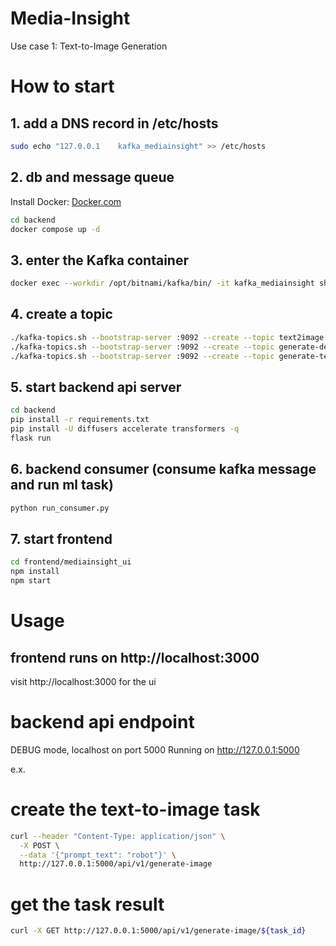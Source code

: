 # Media-Insight
Use case 1: Text-to-Image Generation​

# How to start

## 1. add a DNS record in /etc/hosts
```sh
sudo echo "127.0.0.1    kafka_mediainsight" >> /etc/hosts
```

## 2. db and message queue
Install Docker: [Docker.com](https://www.docker.com/)
```sh
cd backend
docker compose up -d
```

## 3. enter the Kafka container
```sh
docker exec --workdir /opt/bitnami/kafka/bin/ -it kafka_mediainsight sh
```

## 4. create a topic
```sh
./kafka-topics.sh --bootstrap-server :9092 --create --topic text2image
./kafka-topics.sh --bootstrap-server :9092 --create --topic generate-description
./kafka-topics.sh --bootstrap-server :9092 --create --topic generate-text
```

## 5. start backend api server
```sh
cd backend
pip install -r requirements.txt
pip install -U diffusers accelerate transformers -q
flask run
```

## 6. backend consumer (consume kafka message and run ml task)
```sh
python run_consumer.py
```

## 7. start frontend
```sh
cd frontend/mediainsight_ui
npm install
npm start
```

# Usage

## frontend runs on http://localhost:3000
visit http://localhost:3000 for the ui


# backend api endpoint
DEBUG mode, localhost on port 5000
Running on http://127.0.0.1:5000

e.x.
# create the text-to-image task
```sh
curl --header "Content-Type: application/json" \
  -X POST \
  --data '{"prompt_text": "robot"}' \
  http://127.0.0.1:5000/api/v1/generate-image
```
# get the task result
```sh
curl -X GET http://127.0.0.1:5000/api/v1/generate-image/${task_id}
```

